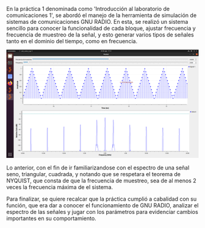 En la práctica 1 denominada como 'Introducción al laboratorio de comunicaciones 1', se abordó el manejo de la herramienta de simulación de sistemas de comunicaciones GNU RADIO. En esta, se realizó un sistema sencillo para conocer la funcionalidad de cada bloque, ajustar frecuencia y frecuencia de muestreo de la señal, y esto generar varios tipos de señales tanto en el dominio del tiempo, como en frecuencia. 

![Señal triangular muestreada](https://github.com/Tatianam06/GNURADIO_LABCOMUIS_2024_2_B1A_G6/blob/ParteB/triangularmuestreada.png)


Lo anterior, con el fin de ir familiarizandose con el espectro de una señal seno, triangular, cuadrada, y notando que se respetara el teorema de NYQUIST, que consta de que la frecuencia de muestreo, sea de al menos 2 veces la frecuencia máxima de el sistema.

Para finalizar, se quiere recalcar que la práctica cumplió a cabalidad con su función, que era dar a conocer el funcionamiento de GNU RADIO, analizar el espectro de las señales y jugar con los parámetros para evidenciar cambios importantes en su comportamiento.
